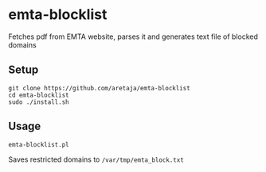 # emta-blocklist
Fetches pdf from EMTA website, parses it and generates text file of blocked domains

## Setup
```
git clone https://github.com/aretaja/emta-blocklist
cd emta-blocklist
sudo ./install.sh
```

## Usage
```
emta-blocklist.pl
```
Saves restricted domains to `/var/tmp/emta_block.txt`
